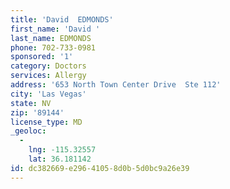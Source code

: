 ```yaml
---
title: 'David  EDMONDS'
first_name: 'David '
last_name: EDMONDS
phone: 702-733-0981
sponsored: '1'
category: Doctors
services: Allergy
address: '653 North Town Center Drive  Ste 112'
city: 'Las Vegas'
state: NV
zip: '89144'
license_type: MD
_geoloc:
  -
    lng: -115.32557
    lat: 36.181142
id: dc382669-e296-4105-8d0b-5d0bc9a26e39
---
```

